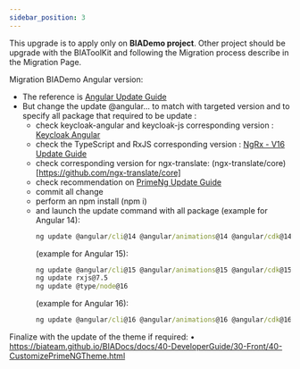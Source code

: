 ```yaml
---
sidebar_position: 3
---
```


This upgrade is to apply only on **BIADemo project**.
Other project should be upgrade with the BIAToolKit and following the Migration process describe in the Migration Page.


Migration BIADemo Angular version:
- The reference is [Angular Update Guide](https://update.angular.io/)
- But change the update @angular... to match with targeted version and to specify all package that required to be update :
  - check keycloak-angular and keycloak-js corresponding version : [Keycloak Angular](https://www.npmjs.com/package/keycloak-angular)
  - check the TypeScript and RxJS corresponding version : [NgRx - V16 Update Guide](https://ngrx.io/guide/migration/v16)
  - check corresponding version for ngx-translate: (ngx-translate/core)[https://github.com/ngx-translate/core]
  - check recommendation on [PrimeNg Update Guide](https://github.com/primefaces/primeng/wiki/Migration-Guide)
  - commit all change
  - perform an npm install (npm i)
  - and launch the update command with all package 
    (example for Angular 14):
    ```cmd
    ng update @angular/cli@14 @angular/animations@14 @angular/cdk@14 @angular/common@14 @angular/compiler@14 @angular/core@14 @angular/forms@14 @angular/platform-browser@14 @angular/platform-browser-dynamic@14 @angular/router@14 @angular/service-worker@14 @ngrx/effects@14 @ngrx/entity@14 @ngrx/store@14 @ngx-translate/core@14 keycloak-angular@12 keycloak-js@19 primeng@14 @angular-eslint/schematics@14
    ```
    (example for Angular 15):
    ```cmd
    ng update @angular/cli@15 @angular/animations@15 @angular/cdk@15 @angular/common@15 @angular/compiler@15 @angular/core@15 @angular/forms@15 @angular/platform-browser@15 @angular/platform-browser-dynamic@15 @angular/router@15 @angular/service-worker@15 @ngrx/effects@15 @ngrx/entity@15 @ngrx/store@15 @ngx-translate/core@14 keycloak-angular@13 keycloak-js@21 primeng@15 @angular-eslint/schematics@15 typescript@4.8.4 
    ng update rxjs@7.5 
    ng update @type/node@16
    ```
    (example for Angular 16):
    ```cmd
    ng update @angular/cli@16 @angular/animations@16 @angular/cdk@16 @angular/common@16 @angular/compiler@16 @angular/core@16 @angular/forms@16 @angular/platform-browser@16 @angular/platform-browser-dynamic@16 @angular/router@16 @angular/service-worker@16 @ngrx/effects@16 @ngrx/entity@16 @ngrx/store@16 @ngx-translate/core@15 keycloak-angular@14 keycloak-js@21 primeng@16 @angular-eslint/schematics@16 typescript@5 

    ```
Finalize with the update of the theme if required:
•	https://biateam.github.io/BIADocs/docs/40-DeveloperGuide/30-Front/40-CustomizePrimeNGTheme.html



